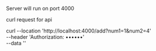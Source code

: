 Server will run on port 4000 

curl request for api

curl --location 'http://localhost:4000/add?num1=1&num2=4' \
--header 'Authorization: ••••••' \
--data ''